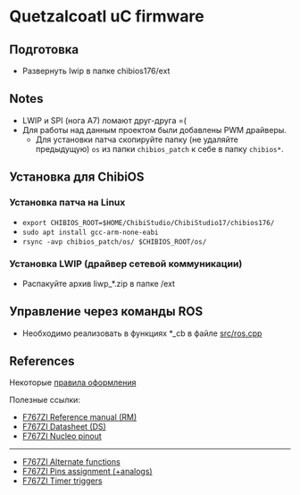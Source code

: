 # Quetzalcoatl uC firmware
  
## Подготовка

- Развернуть lwip в папке chibios176/ext

## Notes

- LWIP и SPI (нога A7) ломают друг-друга =(
- Для работы над данным проектом были добавлены PWM драйверы.
  - Для установки патча скопируйте папку (не удаляйте предыдущую) `os` из папки `chibios_patch` к себе в папку `chibios*`.

## Установка для ChibiOS

### Установка патча на Linux

- `export CHIBIOS_ROOT=$HOME/ChibiStudio/ChibiStudio17/chibios176/`
- `sudo apt install gcc-arm-none-eabi`
- `rsync -avp chibios_patch/os/ $CHIBIOS_ROOT/os/`

### Установка LWIP (драйвер сетевой коммуникации)

- Распакуйте архив liwp_*.zip в папке /ext

## Управление через команды ROS

- Необходимо реализовать в функциях *_cb в файле [src/ros.cpp](src/ros.cpp)


## References

Некоторые [правила оформления](https://github.com/KaiL4eK/tools_sandbox/blob/master/rules_template.md)


Полезные ссылки:
* [F767ZI Reference manual (RM)](http://www.st.com/content/ccc/resource/technical/document/reference_manual/group0/96/8b/0d/ec/16/22/43/71/DM00224583/files/DM00224583.pdf/jcr:content/translations/en.DM00224583.pdf)
* [F767ZI Datasheet (DS)](http://www.st.com/content/ccc/resource/technical/document/datasheet/group3/c5/37/9c/1d/a6/09/4e/1a/DM00273119/files/DM00273119.pdf/jcr:content/translations/en.DM00273119.pdf)
* [F767ZI Nucleo pinout](https://os.mbed.com/platforms/ST-Nucleo-F767ZI/)
---
* [F767ZI Alternate functions](http://www.st.com/content/ccc/resource/technical/document/datasheet/group3/c5/37/9c/1d/a6/09/4e/1a/DM00273119/files/DM00273119.pdf/jcr:content/translations/en.DM00273119.pdf#page=89)
* [F767ZI Pins assignment (+analogs)](http://www.st.com/content/ccc/resource/technical/document/datasheet/group3/c5/37/9c/1d/a6/09/4e/1a/DM00273119/files/DM00273119.pdf/jcr:content/translations/en.DM00273119.pdf#page=65)
* [F767ZI Timer triggers](http://www.st.com/content/ccc/resource/technical/document/reference_manual/group0/96/8b/0d/ec/16/22/43/71/DM00224583/files/DM00224583.pdf/jcr:content/translations/en.DM00224583.pdf#page=452)
